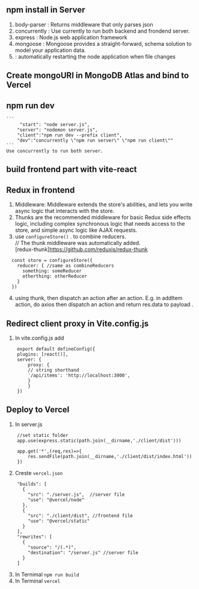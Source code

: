 ## npm install in Server
1. body-parser : Returns middleware that only parses json
2. concurrently : Use currently to run both backend and frondend server.
3. express : Node.js web application framework
4. mongoose : Mongoose provides a straight-forward, schema solution to model your application data. 
5.  : automatically restarting the node application when file changes

## Create mongoURI in MongoDB Atlas and bind to Vercel 
## npm run dev
    ```
         "start": "node server.js",
        "server": "nodemon server.js",
        "client":"npm run dev --prefix client",
        "dev":"concurrently \"npm run server\" \"npm run client\""
    ```
    Use concurrently to run both server.

## build frontend part with vite-react

## Redux in frontend
1. Middleware: Middleware extends the store's abilities, and lets you write async logic that interacts with the store.
2. Thunks are the recommended middleware for basic Redux side effects logic, including complex synchronous logic that needs access to the store, and simple async logic like AJAX requests.
3. use `configureStore()` . to combine reducers.   
// The thunk middleware was automatically added.   
[redux-thunk]https://github.com/reduxjs/redux-thunk
```
  const store = configureStore({
    reducer: { //same as combineReducers
      something: someReducer
      otherthing: otherReducer
    }
  })
```
4. using thunk, then dispatch an action after an action. E.g. in addItem action, do axios then dispatch an action and return res.data to payload . 

## Redirect client proxy in Vite.config.js
1. In vite.config.js add 
```
    export default defineConfig({
    plugins: [react()],
    server: {
        proxy: {
        // string shorthand
        '/api/items': 'http://localhost:3000',
        }
        }
    })
```

## Deploy to Vercel
1. In server.js
```
    //set static folder
    app.use(express.static(path.join(__dirname,'./client/dist')))

    app.get('*',(req,res)=>{
        res.sendFile(path.join(__dirname,'./client/dist/index.html'))
    })

```
2. Creste `vercel.json`
```
    "builds": [
      {
        "src": "./server.js",  //server file
        "use": "@vercel/node"
      },
      {
        "src": "./client/dist", //frontend file   
        "use": "@vercel/static" 
      }
    ],
    "rewrites": [
      {
        "source": "/(.*)",
        "destination": "/server.js" //server file
      }
    ]
```
3. In Ternimal `npm run build`
4. In Terminal `vercel`